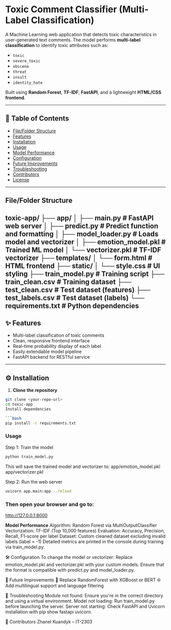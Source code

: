 # Toxic Comment Classifier (Multi-Label Classification)

A Machine Learning web application that detects toxic characteristics in user-generated text comments. The model performs **multi-label classification** to identify toxic attributes such as:

- `toxic`
- `severe_toxic`
- `obscene`
- `threat`
- `insult`
- `identity_hate`

Built using **Random Forest**, **TF-IDF**, **FastAPI**, and a lightweight **HTML/CSS frontend**.

---

## 📑 Table of Contents

- [File/Folder Structure](#filefolder-structure)
- [Features](#features)
- [Installation](#installation)
- [Usage](#usage)
- [Model Performance](#model-performance)
- [Configuration](#configuration)
- [Future Improvements](#future-improvements)
- [Troubleshooting](#troubleshooting)
- [Contributors](#contributors)
- [License](#license)

---

## File/Folder Structure

toxic-app/
├── app/
│ ├── main.py # FastAPI web server
│ ├── predict.py # Predict function and formatting
│ ├── model_loader.py # Loads model and vectorizer
│ ├── emotion_model.pkl # Trained ML model
│ └── vectorizer.pkl # TF-IDF vectorizer
├── templates/
│ └── form.html # HTML frontend
├── static/
│ └── style.css # UI styling
├── train_model.py # Training script
├── train_clean.csv # Training dataset
├── test_clean.csv # Test dataset (features)
├── test_labels.csv # Test dataset (labels)
└── requirements.txt # Python dependencies
---

## ✨ Features

- Multi-label classification of toxic comments
- Clean, responsive frontend interface
- Real-time probability display of each label
- Easily extendable model pipeline
- FastAPI backend for RESTful service

---

## ⚙️ Installation

1. **Clone the repository**

```bash
git clone <your-repo-url>
cd toxic-app
Install dependencies

```bash
pip install -r requirements.txt
```
### Usage
Step 1: Train the model
```bash
python train_model.py
``` 
This will save the trained model and vectorizer to:
app/emotion_model.pkl
app/vectorizer.pkl

Step 2: Run the web server
```bash
uvicorn app.main:app --reload
```
### Then open your browser and go to:
http://127.0.0.1:8000

**Model Performance**
Algorithm: Random Forest via MultiOutputClassifier
Vectorization: TF-IDF (Top 10,000 features)
Evaluation: Accuracy, Precision, Recall, F1-score per label
Dataset: Custom cleaned dataset excluding invalid labels (label = -1)
Detailed metrics are printed in the console during training via train_model.py.

🛠️ Configuration
To change the model or vectorizer:
Replace emotion_model.pkl and vectorizer.pkl with your custom models.
Ensure that the format is compatible with predict.py and model_loader.py.

🔮 Future Improvements
🔁 Replace RandomForest with XGBoost or BERT
🌐 Add multilingual support and language filtering

🐞 Troubleshooting
Module not found: Ensure you're in the correct directory and using a virtual environment.
Model not loading: Run train_model.py before launching the server.
Server not starting: Check FastAPI and Uvicorn installation with pip show fastapi uvicorn.

👤 Contributors
Zhanel Kuandyk – IT-2303
